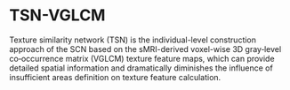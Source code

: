 # TSN-VGLCM
Texture similarity network (TSN) is the individual-level construction approach of the SCN based on the sMRI-derived voxel-wise 3D gray‐level co‐occurrence matrix (VGLCM) texture feature maps, which can provide detailed spatial information and dramatically diminishes the influence of insufficient areas definition on texture feature calculation. 
